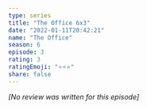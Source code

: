 ```yaml
---
type: series
title: "The Office 6x3"
date: "2022-01-11T20:42:21"
name: "The Office"
season: 6
episode: 3
rating: 3
ratingEmoji: "⭐️⭐️⭐️"
share: false
---
```


*[No review was written for this episode]*
